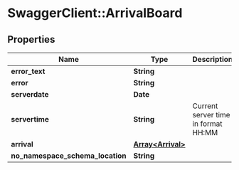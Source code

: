 # SwaggerClient::ArrivalBoard

## Properties
Name | Type | Description | Notes
------------ | ------------- | ------------- | -------------
**error_text** | **String** |  | [optional] 
**error** | **String** |  | [optional] 
**serverdate** | **Date** |  | [optional] 
**servertime** | **String** | Current server time in format HH:MM | [optional] 
**arrival** | [**Array&lt;Arrival&gt;**](Arrival.md) |  | [optional] 
**no_namespace_schema_location** | **String** |  | 


